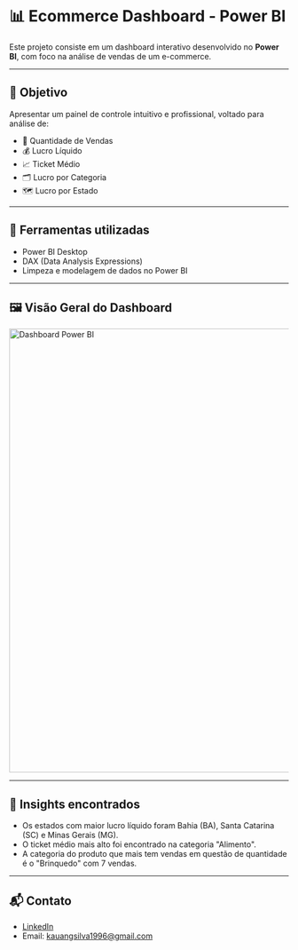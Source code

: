 # 📊 Ecommerce Dashboard - Power BI

Este projeto consiste em um dashboard interativo desenvolvido no **Power BI**, com foco na análise de vendas de um e-commerce. 

---

## 🎯 Objetivo

Apresentar um painel de controle intuitivo e profissional, voltado para análise de:

- 🔢 Quantidade de Vendas
- 💰 Lucro Líquido
- 📈 Ticket Médio
- 🗂️ Lucro por Categoria
- 🗺️ Lucro por Estado

---

## 🧰 Ferramentas utilizadas

- Power BI Desktop
- DAX (Data Analysis Expressions)
- Limpeza e modelagem de dados no Power BI

---

## 🖼️ Visão Geral do Dashboard

<img src="screenshot_ecommerce" alt="Dashboard Power BI" width="800"/>

---

## 🧠 Insights encontrados

- Os estados com maior lucro líquido foram Bahia (BA), Santa Catarina (SC) e Minas Gerais (MG).
- O ticket médio mais alto foi encontrado na categoria "Alimento".
- A categoria do produto que mais tem vendas em questão de quantidade é o "Brinquedo" com 7 vendas.

---

## 📬 Contato

- [LinkedIn](https://www.linkedin.com/in/kauansilva96/)
- Email: kauangsilva1996@gmail.com

